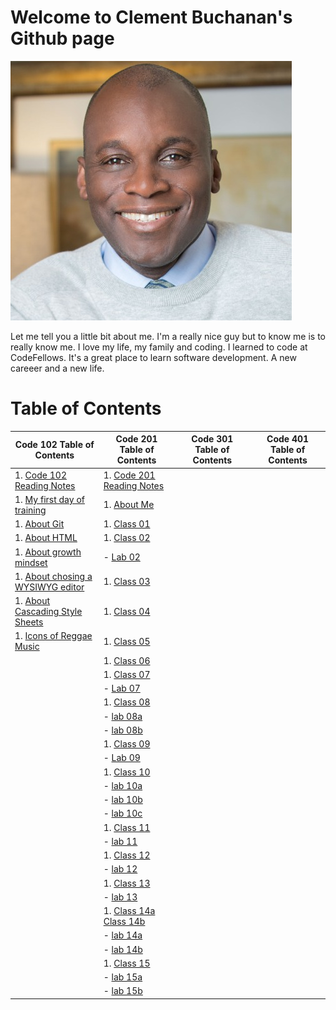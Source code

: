 # Welcome to Clement Buchanan's Github page

![image](images/Buchanan_Clement1.jpg) 

Let me tell you a little bit about me. I'm a really nice guy but to know me is to really know me. I love my life, my family and coding. I learned to code at CodeFellows. It's a great place to learn software development. A new careeer and a new life.

# Table of Contents

| Code 102 Table of Contents                                          | Code 201 Table of Contents                                         | Code 301 Table of Contents | Code 401 Table of Contents |
|---------------------------------------------------------------------|--------------------------------------------------------------------|----------------------------|----------------------------|
| 1. [Code 102 Reading Notes](README.md)                              | 1. [Code 201 Reading Notes](code201Notes.md)                       |                            |                            |
| 1. [My first day of training](training.md)                          | 1. [About Me](aboutMe.html)                                        |                            |                            |
| 1. [About Git](about_git.md)                                        | 1. [Class 01](code201Class01.md)                                   |                            |                            |
| 1. [About HTML](html.md)                                            | 1. [Class 02](code201Class02.md)                                   |                            |                            |
| 1. [About growth mindset](mindset.md)                               | - [Lab 02](https://clementbuchanan.github.io/201project/)          |                            |                            |
| 1. [About chosing a WYSIWYG editor](wysiwyg.md)                     | 1. [Class 03](code201Class03.md)                                   |                            |                            |
| 1. [About Cascading Style Sheets](css.md)                           | 1. [Class 04](code201Class04.md)                                   |                            |                            |
| 1. [Icons of Reggae Music](https://clementbuchanan.github.io/music) | 1. [Class 05](code201Class05.md)                                   |                            |                            |
|                                                                     | 1. [Class 06](code201Class06.md)                                   |                            |                            |
|                                                                     | 1. [Class 07](code201Class07.md)                                   |                            |                            |
|                                                                     | - [Lab 07](https://github.com/ClementBuchanan/salmon-cookies)      |                            |                            |
|                                                                     | 1. [Class 08](code201Class08.md)                                   |                            |                            |
|                                                                     | - [lab 08a](lab08a.md)                                             |                            |                            |
|                                                                     | - [lab 08b](lab08b.md)                                             |                            |                            |
|                                                                     | 1. [Class 09](code201Class09.md)                                   |                            |                            |
|                                                                     | - [Lab 09](lab09.md)                                               |                            |                            |
|                                                                     | 1. [Class 10](code201Class10.md)                                   |                            |                            |
|                                                                     | - [lab 10a](Lab10a.md)                                             |                            |                            |
|                                                                     | - [lab 10b](Lab10b.md)                                             |                            |                            |
|                                                                     | - [lab 10c](Lab10c.md)                                             |                            |                            |
|                                                                     | 1. [Class 11](code201Class11.md)                                   |                            |                            |
|                                                                     | - [lab 11](lab11.md)                                               |                            |                            |
|                                                                     | 1. [Class 12](code201Class12.md)                                   |                            |                            |
|                                                                     | - [lab 12](https://clementbuchanan.github.io/BusMall/)             |                            |                            |
|                                                                     | 1. [Class 13](code201Class13.md)                                   |                            |                            |
|                                                                     | - [lab 13](lab13.md)                                               |                            |                            |
|                                                                     | 1. [Class 14a](code201Class14a.md) [Class 14b](code201Class14b.md) |                            |                            |
|                                                                     | - [lab 14a](lab14.md)                                              |                            |                            |
|                                                                     | - [lab 14b](lab14b.md)                                             |                            |                            |
|                                                                     | 1. [Class 15](code20Class15.md)                                    |                            |                            |
|                                                                     | - [lab 15a](lab15a.md)                                             |                            |                            |
|                                                                     | - [lab 15b](lab15b.md)                                             |                            |                            |